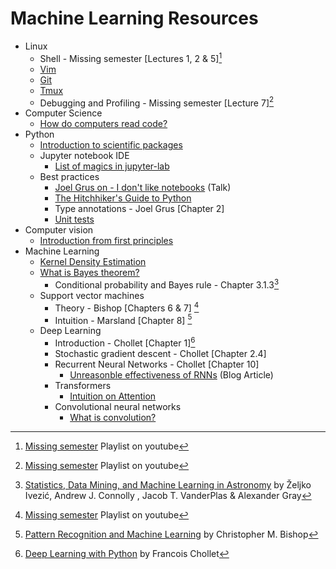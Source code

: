 # Machine Learning Resources

- Linux
    - Shell - Missing semester [Lectures 1, 2 & 5][^1]
    - [Vim](https://www.youtube.com/watch?v=a6Q8Na575qc)
    - [Git](https://www.youtube.com/watch?v=2sjqTHE0zok)
    - [Tmux](https://www.youtube.com/watch?v=e8BO_dYxk5c&t=881s)
    - Debugging and Profiling - Missing semester [Lecture 7][^1]
- Computer Science
    - [How do computers read code?](https://www.youtube.com/watch?v=QXjU9qTsYCc)
- Python
    - [Introduction to scientific packages](https://lectures.scientific-python.org/)
    - Jupyter notebook IDE
        - [List of magics in jupyter-lab](https://ipython.readthedocs.io/en/stable/interactive/magics.html)
    - Best practices
        - [Joel Grus on - I don't like notebooks](https://youtu.be/7jiPeIFXb6U) (Talk)
        - [The Hitchhiker's Guide to Python](https://docs.python-guide.org/)
        - Type annotations - Joel Grus [Chapter 2]
        - [Unit tests](https://www.youtube.com/watch?v=6tNS--WetLI)
- Computer vision
    - [Introduction from first principles](https://fpcv.cs.columbia.edu/)
- Machine Learning
    - [Kernel Density Estimation](https://www.youtube.com/watch?v=t1PEhjyzxLA)
    - [What is Bayes theorem?](https://youtu.be/KuXjwB4LzSA)
        - Conditional probability and Bayes rule - Chapter 3.1.3[^5] 
    - Support vector machines
        - Theory -  Bishop [Chapters 6 & 7] [^1]
        - Intuition - Marsland [Chapter 8] [^2]
    - Deep Learning
        - Introduction - Chollet [Chapter 1][^6]
        - Stochastic gradient descent - Chollet [Chapter 2.4]
        - Recurrent Neural Networks - Chollet [Chapter 10]
            - [Unreasonble effectiveness of RNNs](https://karpathy.github.io/2015/05/21/rnn-effectiveness/) (Blog Article)
        - Transformers
            - [Intuition on Attention](https://youtu.be/eMlx5fFNoYc)
        - Convolutional neural networks
            - [What is convolution?](https://youtu.be/KuXjwB4LzSA)


[^1]: [Missing semester](https://www.youtube.com/playlist?list=PLyzOVJj3bHQuloKGG59rS43e29ro7I57J) Playlist on youtube
[^2]: [Pattern Recognition and Machine Learning](https://www.amazon.com/Pattern-Recognition-Learning-Information-Statistics/dp/0387310738/) by Christopher M. Bishop
[^3]: [Machine Learning: An Algorithmic Perspective](https://www.amazon.com/Machine-Learning-Algorithmic-Perspective-Recognition/dp/1466583282/) by Stephen Marsland
[^4]: [Deep Learning for Computer Vision](https://pyimagesearch.com/deep-learning-computer-vision-python-book/) by Adrian Rosebrock
[^5]: [Statistics, Data Mining, and Machine Learning in Astronomy](https://www.amazon.com/Statistics-Mining-Machine-Learning-Astronomy/dp/0691198306) by Željko Ivezić, Andrew J. Connolly , Jacob T. VanderPlas & Alexander Gray
[^6]: [Deep Learning with Python](https://www.amazon.com/Learning-Python-Second-Fran%C3%A7ois-Chollet/dp/1617296864/) by Francois Chollet
